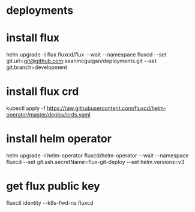 # deployments

# install flux
helm upgrade -i flux fluxcd/flux --wait --namespace fluxcd --set git.url=git@github.com:seanmcguigan/deployments.git --set git.branch=development

# install flux crd
kubectl apply -f https://raw.githubusercontent.com/fluxcd/helm-operator/master/deploy/crds.yaml

# install helm operator
helm upgrade -i helm-operator fluxcd/helm-operator --wait --namespace fluxcd --set git.ssh.secretName=flux-git-deploy --set helm.versions=v3

# get flux public key
fluxctl identity --k8s-fwd-ns fluxcd

